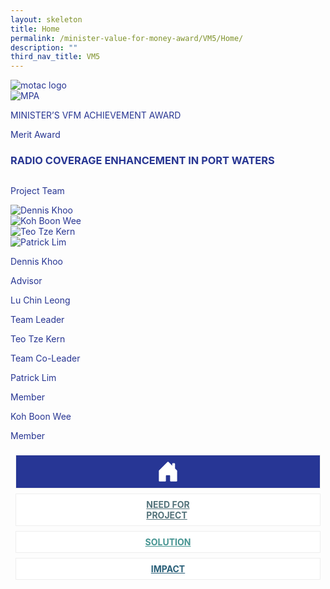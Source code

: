 ```yaml
---
layout: skeleton
title: Home
permalink: /minister-value-for-money-award/VM5/Home/
description: ""
third_nav_title: VM5
---
```

<style type="text/css">
   .text-pri {
     color: #273592;
   }

   .nav-tabs {
     border-bottom: none !important;
     overflow: hidden !important;
   }

   .nav-link {
     margin: 8px !important;
     border-radius: 0px !important;
     font-weight: 700 !important;
     padding: 0.5rem 2.8rem !important;
   }

   .link-home {
     border: 1px solid #eee !important;
     color: #fff !important;
     background: rgb(39, 54, 149) !important;
     display: flex;
     justify-content: center;
     align-items: center;
   }

   .link-project {
     border: 1px solid #eee !important;
     color: rgb(83, 114, 122) !important;
     background-color: #fff !important;
     display: flex;
     justify-content: center;
     align-items: center;
   }

   .link-project.active {
     border: none !important;
     color: #fff !important;
     background: rgb(41, 115, 144) !important;
   }

   .link-solution {
     border: 1px solid #eee !important;
     color: rgb(69, 148, 145) !important;
     background-color: #fff !important;
     display: flex;
     justify-content: center;
     align-items: center;
   }

   .link-solution.active {
     border: none !important;
     color: #fff !important;
     background: rgb(34, 155, 189) !important;
   }

   .link-impact {
     border: 1px solid #eee !important;
     color: rgb(41, 95, 120) !important;
     background-color: #fff !important;
     display: flex;
     justify-content: center;
     align-items: center;
   }

   .link-impact.active {
     border: none !important;
     color: #fff !important;
     background: rgb(10, 91, 142) !important;
   }
 </style>
 <div class="container-fluid py-5 text-pri card-bg my-5">
   <div class="row">
     <div class="col-sm-12 pt-4 pb-3 text-center">
       <img src="/images/Logos/MOTAC_header.png" alt="motac logo" class="img-fluid" />
     </div>
   </div>
   <div class="row border border-info">
     <div class="col-sm-4 py-3 text-center d-flex flex-column align-items-center justify-content-center">
       <img src="/images/Logos/MPA.png" class="img-fluid" alt="MPA" />
     </div>
     <div class="col-sm-8 py-3 text-center bg-primary d-flex justify-content-center flex-column aligin-items-center">
       <p class="mb-1 text-light font-weight-bold raleway-font"> MINISTER’S VFM ACHIEVEMENT AWARD </p>
       <p class="mb-0 distinguished-award">Merit Award</p>
     </div>
   </div>
   <div class="row">
     <div class="col-12 py-3">
       <h3 class="text-center font-weight-bold"> RADIO COVERAGE ENHANCEMENT IN PORT WATERS </h3>
     </div>
     <div class="col-sm-11 mx-auto text-center py-3">
       <img src="/images/VFM/VM5/VM5 IconicPic 2.png" class="img-fluid border border-5 border-primary" alt="" />
     </div>
   </div>
   <div class="row">
     <div class="col-sm-12 text-center py-2 my-2 bg-secondary">
       <p class="mb-0 h3 font-weight-bold text-uppercase">Project Team​</p>
     </div>
     <div class="col-sm-6 text-center mx-auto border border-5 border-secondary">
       <div class="row justify-content-center">
         <div class="col-4 py-2">
           <img src="/images/VFM/VM5/VM5 Group Members/Lu Chin Leong.png" class="img-fluid" alt="" />
         </div>
         <div class="col-4 py-2">
           <img src="/images/VFM/VM5/VM5 Group Members/Dennis Khoo.png" class="img-fluid" alt="Dennis Khoo" />
         </div>
         <div class="col-4 py-2">
           <img src="/images/VFM/VM5/VM5 Group Members/Koh Boon Wee.png" class="img-fluid" alt="Koh Boon Wee" />
         </div>
         <div class="col-4 py-2">
           <img src="/images/VFM/VM5/VM5 Group Members/Teo Tze Kern.png" class="img-fluid" alt="Teo Tze Kern" />
         </div>
         <div class="col-4 py-2">
           <img src="/images/VFM/VM5/VM5 Group Members/Patrick Lim.png" class="img-fluid" alt="Patrick Lim" />
         </div>
       </div>
     </div>
     <div class="col-sm-11 mx-auto my-3">
       <div class="row py-5">
         <div class="col-sm-6 mb-5">
           <div class="row">
             <div class="col-sm-6">
               <p class="mb-2 text-pri font-weight-bold">Dennis Khoo​</p>
             </div>
             <div class="col-sm-6">
               <p class="mb-2 text-pri font-weight-bold">Advisor</p>
             </div>
           </div>
           <div class="row">
             <div class="col-sm-6">
               <p class="mb-2 text-pri font-weight-bold">Lu Chin Leong ​</p>
             </div>
             <div class="col-sm-6">
               <p class="mb-2 text-pri font-weight-bold">Team Leader​</p>
             </div>
           </div>
           <div class="row">
             <div class="col-sm-6">
               <p class="mb-2 text-pri font-weight-bold">Teo Tze Kern ​</p>
             </div>
             <div class="col-sm-6">
               <p class="mb-2 text-pri font-weight-bold">Team Co-Leader​</p>
             </div>
           </div>
         </div>
         <div class="col-sm-6 mb-5">
           <div class="row">
             <div class="col-sm-6">
               <p class="mb-2 text-pri font-weight-bold">Patrick Lim ​</p>
             </div>
             <div class="col-sm-6">
               <p class="mb-2 text-pri font-weight-bold">Member</p>
             </div>
           </div>
           <div class="row">
             <div class="col-sm-6">
               <p class="mb-2 text-pri font-weight-bold">Koh Boon Wee​</p>
             </div>
             <div class="col-sm-6">
               <p class="mb-2 text-pri font-weight-bold">Member </p>
             </div>
           </div>
         </div>
       </div>
     </div>
   </div>
   <nav>
     <div class="nav nav-tabs nav-fill" id="nav-tab" role="tablist">
       <a class="nav-link active text-uppercase link-home text-decoration-none" id="nav-home-tab" href="/minister-value-for-money-award/VM5/home/">
         <svg xmlns="http://www.w3.org/2000/svg" width="36" height="36" fill="currentColor" class="bi bi-house-door-fill" viewBox="0 0 16 16">
           <path d="M6.5 14.5v-3.505c0-.245.25-.495.5-.495h2c.25 0 .5.25.5.5v3.5a.5.5 0 0 0 .5.5h4a.5.5 0 0 0 .5-.5v-7a.5.5 0 0 0-.146-.354L13 5.793V2.5a.5.5 0 0 0-.5-.5h-1a.5.5 0 0 0-.5.5v1.293L8.354 1.146a.5.5 0 0 0-.708 0l-6 6A.5.5 0 0 0 1.5 7.5v7a.5.5 0 0 0 .5.5h4a.5.5 0 0 0 .5-.5Z" />
         </svg>
       </a>
       <a class="nav-link link-project text-decoration-none" id="nav-project-tab" href="/minister-value-for-money-award/VM5/need-for-project/"> NEED FOR <br /> PROJECT </a>
       <a class="nav-link link-solution text-decoration-none" id="nav-solution-tab" href="/minister-value-for-money-award/VM5/solution/"> SOLUTION</a>
       <a class="nav-link link-impact text-decoration-none" id="nav-impact-tab" href="/minister-value-for-money-award/VM5/impact/"> IMPACT</a>
     </div>
   </nav>
 </div>